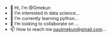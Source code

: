 - 👋 Hi, I’m @Omekun
- 👀 I’m interested in data science...
- 🌱 I’m currently learning python...
- 💞️ I’m looking to collaborate on ...
- 📫 How to reach me paulmekun@gmail.com...

<!---
Omekun/Omekun is a ✨ special ✨ repository because its `README.md` (this file) appears on your GitHub profile.
You can click the Preview link to take a look at your changes.
--->
